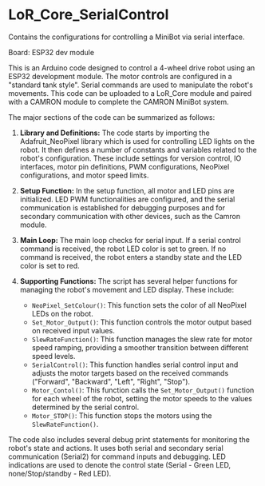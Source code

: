 # LoR_Core_SerialControl
Contains the configurations for controlling a MiniBot via serial interface.

Board: ESP32 dev module

This is an Arduino code designed to control a 4-wheel drive robot using an ESP32 development module. The motor controls are configured in a "standard tank style". Serial commands are used to manipulate the robot's movements. This code can be uploaded to a LoR_Core module and paired with a CAMRON module to complete the CAMRON MiniBot system.

The major sections of the code can be summarized as follows:

1. **Library and Definitions:** The code starts by importing the Adafruit_NeoPixel library which is used for controlling LED lights on the robot. It then defines a number of constants and variables related to the robot's configuration. These include settings for version control, IO interfaces, motor pin definitions, PWM configurations, NeoPixel configurations, and motor speed limits. 

2. **Setup Function:** In the setup function, all motor and LED pins are initialized. LED PWM functionalities are configured, and the serial communication is established for debugging purposes and for secondary communication with other devices, such as the Camron module.

3. **Main Loop:** The main loop checks for serial input. If a serial control command is received, the robot LED color is set to green. If no command is received, the robot enters a standby state and the LED color is set to red.

4. **Supporting Functions:** The script has several helper functions for managing the robot's movement and LED display. These include:

   - `NeoPixel_SetColour()`: This function sets the color of all NeoPixel LEDs on the robot.
   - `Set_Motor_Output()`: This function controls the motor output based on received input values.
   - `SlewRateFunction()`: This function manages the slew rate for motor speed ramping, providing a smoother transition between different speed levels.
   - `SerialControl()`: This function handles serial control input and adjusts the motor targets based on the received commands ("Forward", "Backward", "Left", "Right", "Stop").
   - `Motor_Contol()`: This function calls the `Set_Motor_Output()` function for each wheel of the robot, setting the motor speeds to the values determined by the serial control.
   - `Motor_STOP()`: This function stops the motors using the `SlewRateFunction()`.
  
The code also includes several debug print statements for monitoring the robot's state and actions. It uses both serial and secondary serial communication (Serial2) for command inputs and debugging. LED indications are used to denote the control state (Serial - Green LED, none/Stop/standby - Red LED).

